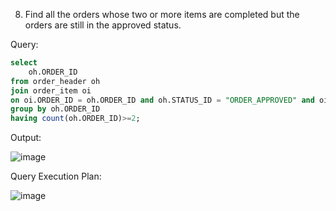8. Find all the orders whose two or more items are completed but the orders are still in the approved status.

Query:

```sql
select 
	oh.ORDER_ID 
from order_header oh 
join order_item oi
on oi.ORDER_ID = oh.ORDER_ID and oh.STATUS_ID = "ORDER_APPROVED" and oi.STATUS_ID="ITEM_COMPLETED"
group by oh.ORDER_ID
having count(oh.ORDER_ID)>=2;
```
Output:

![image](https://github.com/Sandesh3003/TrainingAssignment/assets/77960808/5d15418e-b501-4943-9149-08e010bf4fe6)

Query Execution Plan:

![image](https://github.com/Sandesh3003/TrainingAssignment/assets/77960808/ca11913d-f3e4-48b7-9e8a-abba6b9ac396)
